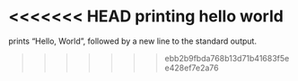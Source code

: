 <<<<<<< HEAD
printing hello world
=======
prints “Hello, World”, followed by a new line to the standard output.
>>>>>>> ebb2b9fbda768b13d71b41683f5ee428ef7e2a76
